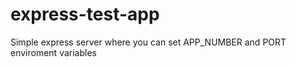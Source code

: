 # express-test-app
Simple express server where you can set APP_NUMBER and PORT enviroment variables
